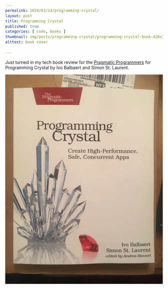 ```yaml
---
permalink: 2019/03/14/programming-crystal/
layout: post
title: Programming Crystal
published: true
categories: [ code, books ]
thumbnail: img/posts/programming-crystal/programming-crystal-book-420x255.webp
alttext: book cover

---
```


Just turned in my tech book review for the <a href="https://pragprog.com/">Pragmatic Programmers</a> 
for Programming Crystal by Ivo Balbaert and Simon St. Laurent. 

![cover](/img/posts/programming-crystal/programming-crystal-book.webp)

